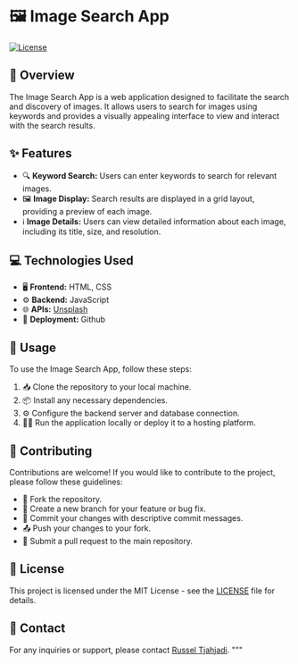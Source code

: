 # 🖼️ Image Search App

[![License](https://img.shields.io/badge/License-MIT-blue.svg)](https://opensource.org/licenses/MIT)

## 🌟 Overview

The Image Search App is a web application designed to facilitate the search and discovery of images. It allows users to search for images using keywords and provides a visually appealing interface to view and interact with the search results.

## ✨ Features

- 🔍 **Keyword Search:** Users can enter keywords to search for relevant images.
- 🖼️ **Image Display:** Search results are displayed in a grid layout, providing a preview of each image.
- ℹ️ **Image Details:** Users can view detailed information about each image, including its title, size, and resolution.

## 💻 Technologies Used

- 🖥️ **Frontend:** HTML, CSS
- ⚙️ **Backend:** JavaScript
- 🌐 **APIs:** [Unsplash](https://unsplash.com/)
- 🚀 **Deployment:** Github

## 🚀 Usage

To use the Image Search App, follow these steps:

1. 📥 Clone the repository to your local machine.
2. 📦 Install any necessary dependencies.
3. ⚙️ Configure the backend server and database connection.
4. 🏃‍♂️ Run the application locally or deploy it to a hosting platform.

## 🤝 Contributing

Contributions are welcome! If you would like to contribute to the project, please follow these guidelines:

- 🍴 Fork the repository.
- 🌿 Create a new branch for your feature or bug fix.
- 💬 Commit your changes with descriptive commit messages.
- 📤 Push your changes to your fork.
- 🔄 Submit a pull request to the main repository.

## 📜 License

This project is licensed under the MIT License - see the [LICENSE](LICENSE) file for details.

## 📧 Contact

For any inquiries or support, please contact [Russel Tjahjadi](mailto:russel.abraham123@gmail.com).
"""
